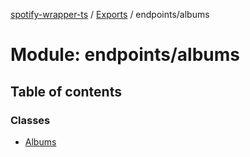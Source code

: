 [spotify-wrapper-ts](../README.md) / [Exports](../modules.md) / endpoints/albums

# Module: endpoints/albums

## Table of contents

### Classes

- [Albums](../classes/endpoints_albums.Albums.md)
